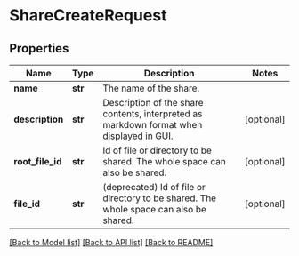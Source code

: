 # ShareCreateRequest

## Properties
Name | Type | Description | Notes
------------ | ------------- | ------------- | -------------
**name** | **str** | The name of the share. | 
**description** | **str** | Description of the share contents, interpreted as markdown format when displayed in GUI. | [optional] 
**root_file_id** | **str** | Id of file or directory to be shared. The whole space can also be shared. | [optional] 
**file_id** | **str** | (deprecated) Id of file or directory to be shared. The whole space can also be shared. | [optional] 

[[Back to Model list]](../README.md#documentation-for-models) [[Back to API list]](../README.md#documentation-for-api-endpoints) [[Back to README]](../README.md)

